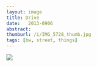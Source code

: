 ```yaml
---
layout: image
title: Drive
date:   2013-0906
abstract: 
thumburl: /i/IMG_5728_thumb.jpg
tags: [bw, street, things]
---
```

![]({{site.url}}/i/IMG_5728.jpg)

